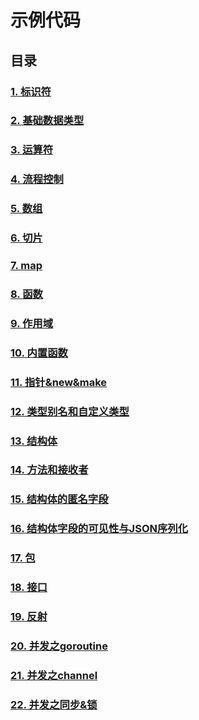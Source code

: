 # 示例代码

## 目录

### [1. 标识符](01identifier.go)
### [2. 基础数据类型](02basetype.go)
### [3. 运算符](03operator.go)
### [4. 流程控制](04processcontrol.go)
### [5. 数组](05array.go)
### [6. 切片](06slice.go)
### [7. map](07map.go)
### [8. 函数](08function.go)
### [9. 作用域](09scope.go)
### [10. 内置函数](10builtinfunction.go)
### [11. 指针&new&make](11pointer&new&make.go)
### [12. 类型别名和自定义类型](12alias.go)
### [13. 结构体](13struct.go)
### [14. 方法和接收者](14methodreceiver.go)
### [15. 结构体的匿名字段](15anonymous.go)
### [16. 结构体字段的可见性与JSON序列化](16visibility.go)
### [17. 包](17package.go)
### [18. 接口](18interface.go)
### [19. 反射](19reflect.go)
### [20. 并发之goroutine](20goroutine.go)
### [21. 并发之channel](21channel.go)
### [22. 并发之同步&锁](22synchronize&lock.go)